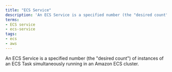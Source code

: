 ```yaml
---
title: "ECS Service"
description: 'An ECS Service is a specified number (the "desired count") of instances of an ECS Task simultaneously running in an Amazon ECS cluster.'
terms:
- ECS service
- ecs-service
tags:
- ecs
- aws
---
```

An ECS Service is a specified number (the "desired count") of instances of an ECS Task simultaneously running in an Amazon ECS cluster.